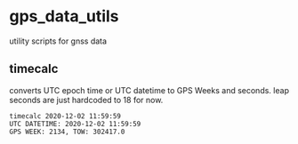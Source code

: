 # gps_data_utils
utility scripts for gnss data


## timecalc
converts UTC epoch time or UTC datetime to GPS Weeks and seconds.
leap seconds are just hardcoded to 18 for now. 
```
timecalc 2020-12-02 11:59:59
UTC DATETIME: 2020-12-02 11:59:59
GPS WEEK: 2134, TOW: 302417.0
```

